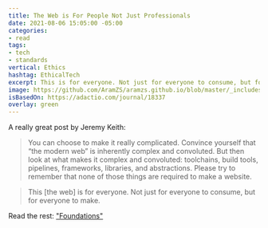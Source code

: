 ```yaml
---
title: The Web is For People Not Just Professionals
date: 2021-08-06 15:05:00 -05:00
categories:
- read
tags:
- tech
- standards
vertical: Ethics
hashtag: EthicalTech
excerpt: This is for everyone. Not just for everyone to consume, but for everyone to make.
image: https://github.com/AramZS/aramzs.github.io/blob/master/_includes/Screen%20Shot%202021-08-06%20at%203.04.18%20PM.png?raw=true
isBasedOn: https://adactio.com/journal/18337
overlay: green
---
```

A really great post by Jeremy Keith:

> You can choose to make it really complicated. Convince yourself that “the modern web” is inherently complex and convoluted. But then look at what makes it complex and convoluted: toolchains, build tools, pipelines, frameworks, libraries, and abstractions. Please try to remember that none of those things are required to make a website.

> This [the web] is for everyone. Not just for everyone to consume, but for everyone to make.

Read the rest: ["Foundations"](https://adactio.com/journal/18337)
